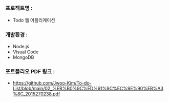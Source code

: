 ### 프로젝트명 :
-  Todo 웹 어플리케이션

### 개발환경 :
- Node.js
- Visual Code
- MongoDB

### 포트폴리오 PDF 링크 : 
- https://github.com/Jwoo-Kim/To-do-List/blob/main/02_%EB%B0%9C%ED%91%9C%EC%9E%90%EB%A3%8C_2015270238.pdf
